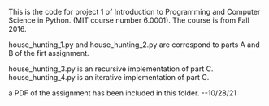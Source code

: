 This is the code for project 1 of Introduction to Programming and Computer
Science in Python. (MIT course number 6.0001). The course
is from Fall 2016. 

house_hunting_1.py and house_hunting_2.py are correspond to parts A and B of
the firt assignment. 

house_hunting_3.py is an recursive implementation of part C. 
house_hunting_4.py is an iterative implementation of part C. 

a PDF of the assignment has been included in this folder. 
--10/28/21

